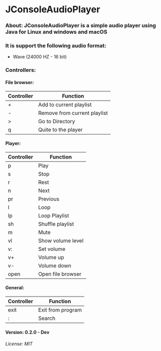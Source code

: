 # JConsoleAudioPlayer

### About: JConsoleAudioPlayer is a simple audio player using Java for Linux and windows and macOS <br>
### It is support the following audio format: 
- Wave (24000 HZ - 16 bit) 

### Controllers: 

#### File browser:
| Controller | Function                     |
|------------|------------------------------|
| +          | Add to current playlist      |
| -          | Remove from current playlist |
 | &gt;       | Go to Directory              |
| q          | Quite to the player          |
#### Player:
| Controller | Function          |
|------------|-------------------|
| p          | Play              |
| s          | Stop              |
| r          | Rest              |
 | n          | Next              |
 | pr         | Previous          |
 | l          | Loop              |
 | lp         | Loop Playlist     |
| sh         | Shuffle playlist  |
| m          | Mute              |
| vl         | Show volume level |
| v:         | Set volume        |
| v+         | Volume up         |
| v-         | Volume down       |
| open       | Open file browser |

#### General:
| Controller | Function          |
|------------|-------------------|
| exit       | Exit from program |
| :          | Search            |

#### Version: 0.2.0 - Dev

###### License: MIT